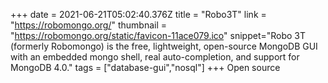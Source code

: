 +++
date = 2021-06-21T05:02:40.376Z
title = "Robo3T"
link = "https://robomongo.org/"
thumbnail = "https://robomongo.org/static/favicon-11ace079.ico"
snippet="Robo 3T (formerly Robomongo) is the free, lightweight, open-source MongoDB GUI with an embedded mongo shell, real auto-completion, and support for MongoDB 4.0."
tags = ["database-gui","nosql"]
+++
Open source